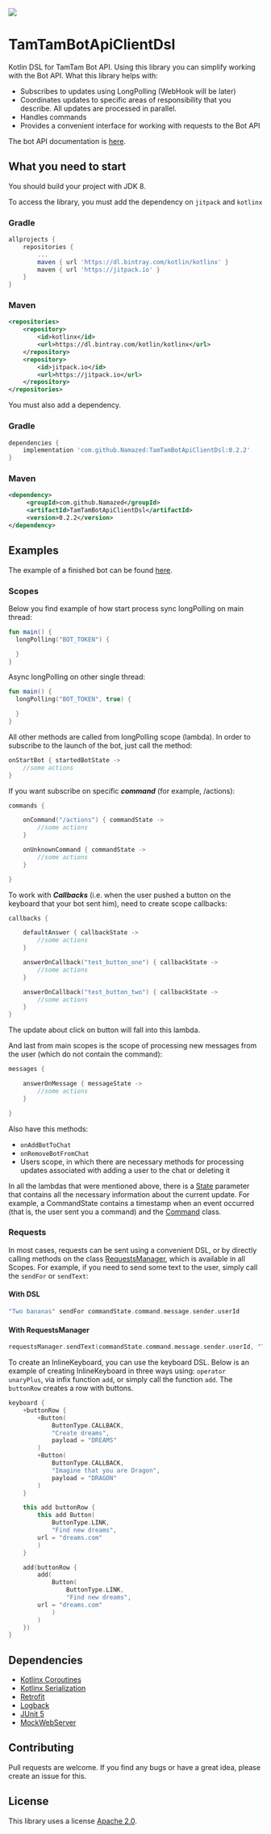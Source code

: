 [![](https://jitpack.io/v/Namazed/TamTamBotApiClientDsl.svg)](https://jitpack.io/#Namazed/TamTamBotApiClientDsl)
# TamTamBotApiClientDsl

Kotlin DSL for TamTam Bot API. Using this library you can simplify working with the Bot API. 
What this library helps with:
* Subscribes to updates using LongPolling (WebHook will be later)
* Coordinates updates to specific areas of responsibility that you describe. All updates are processed in parallel.
* Handles commands
* Provides a convenient interface for working with requests to the Bot API

The bot API documentation is [here](https://dev.tamtam.chat).

## What you need to start

You should build your project with JDK 8.

To access the library, you must add the dependency on ```jitpack``` and ```kotlinx```

### Gradle
```groovy
allprojects {
	repositories {
		...
		maven { url 'https://dl.bintray.com/kotlin/kotlinx' }
		maven { url 'https://jitpack.io' }
	}
}
```
### Maven
```xml
<repositories>
	<repository>
	    <id>kotlinx</id>
	    <url>https://dl.bintray.com/kotlin/kotlinx</url>
	</repository>
	<repository>
	    <id>jitpack.io</id>
	    <url>https://jitpack.io</url>
	</repository>
</repositories>
```
You must also add a dependency.

### Gradle
```groovy
dependencies {
    implementation 'com.github.Namazed:TamTamBotApiClientDsl:0.2.2'
}
```
### Maven
```xml
<dependency>
	 <groupId>com.github.Namazed</groupId>
	 <artifactId>TamTamBotApiClientDsl</artifactId>
	 <version>0.2.2</version>
</dependency>
```

## Examples

The example of a finished bot can be found [here](https://github.com/Namazed/TamTamOrthoBot).

### Scopes
Below you find example of how start process sync longPolling on main thread:
```kotlin
fun main() {
  longPolling("BOT_TOKEN") {

  }
}
```
Async longPolling on other single thread:
```kotlin
fun main() {
  longPolling("BOT_TOKEN", true) {

  }
}
```
All other methods are called from longPolling scope (lambda).
In order to subscribe to the launch of the bot, just call the method:
```kotlin
onStartBot { startedBotState ->
    //some actions
}
```
If you want subscribe on specific ***command*** (for example, /actions):
```kotlin
commands {

    onCommand("/actions") { commandState ->
        //some actions
    }

    onUnknownCommand { commandState ->
        //some actions
    }

}
```
To work with ***Callbacks*** (i.e. when the user pushed a button on the keyboard that your bot sent him),
need to create scope callbacks:
```kotlin
callbacks {

    defaultAnswer { callbackState ->
        //some actions
    }

    answerOnCallback("test_button_one") { callbackState ->
        //some actions
    }

    answerOnCallback("test_button_two") { callbackState ->
        //some actions
    }
}
```
The update about click on button will fall into this lambda.

And last from main scopes is the scope of processing new messages from the user (which do not contain the command):
```kotlin
messages {

    answerOnMessage { messageState ->
        //some actions
    }

}
```
Also have this methods: 
* ```onAddBotToChat```
* ```onRemoveBotFromChat``` 
* Users scope, in which there are necessary methods for processing updates
associated with adding a user to the chat or deleting it

In all the lambdas that were mentioned above, there is a [State](https://github.com/Namazed/TamTamBotApiClientDsl/blob/master/library/src/main/kotlin/chat/tamtam/botsdk/state/UpdateState.kt) parameter that contains all the necessary information about the current update.
For example, a CommandState contains a timestamp when an event occurred (that is, the user sent you a command) and the [Command](https://github.com/Namazed/TamTamBotApiClientDsl/blob/master/library/src/main/kotlin/chat/tamtam/botsdk/model/Command.kt) class.

### Requests
In most cases, requests can be sent using a convenient DSL, or by directly calling methods on the class [RequestsManager](https://github.com/Namazed/TamTamBotApiClientDsl/blob/master/library/src/main/kotlin/chat/tamtam/botsdk/client/RequestsManager.kt), which is available in all Scopes.
For example, if you need to send some text to the user, simply call the ```sendFor``` or ```sendText```:

#### With DSL
```kotlin
"Two bananas" sendFor commandState.command.message.sender.userId
```

#### With RequestsManager
```kotlin
requestsManager.sendText(commandState.command.message.sender.userId, "Two bananas")
```
To create an InlineKeyboard, you can use the keyboard DSL. Below is an example of creating InlineKeyboard in three ways using: ```operator unaryPlus```, via infix function ```add```, or simply call the function ```add```.
The ```buttonRow``` creates a row with buttons.

```kotlin
keyboard {
    +buttonRow {
        +Button(
            ButtonType.CALLBACK,
            "Create dreams",
            payload = "DREAMS"
        )
        +Button(
            ButtonType.CALLBACK,
            "Imagine that you are Dragon",
            payload = "DRAGON"
        )
    }

    this add buttonRow {
        this add Button(
            ButtonType.LINK,
            "Find new dreams",
	    url = "dreams.com"
        )
    }

    add(buttonRow {
        add(
            Button(
                ButtonType.LINK,
                "Find new dreams",
		url = "dreams.com"
            )
        )
    })
}
```
## Dependencies
- [Kotlinx Coroutines](https://github.com/Kotlin/kotlinx.coroutines)
- [Kotlinx Serialization](https://github.com/Kotlin/kotlinx.serialization)
- [Retrofit](https://square.github.io/retrofit/)
- [Logback](https://logback.qos.ch/)
- [JUnit 5](https://junit.org/junit5/)
- [MockWebServer](https://github.com/square/okhttp/tree/master/mockwebserver)

## Contributing

Pull requests are welcome. If you find any bugs or have a great idea, please create an issue for this.

## License
This library uses a license [Apache 2.0](https://www.apache.org/licenses/LICENSE-2.0).
